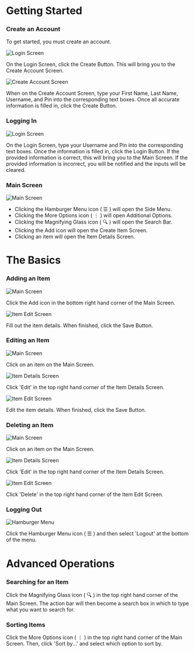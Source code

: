# Getting Started
### Create an Account

To get started, you must create an account.

![Login Screen](images/UI_LoginScreen.png)

On the Login Screen, click the Create Button.  This will bring you to the Create Account Screen.

![Create Account Screen](images/UI_CreateLoginScreen.png)

When on the Create Account Screen, type your First Name, Last Name, Username, and Pin into the corresponding text boxes.  Once all accurate information is filled in, click the Create Button.


### Logging In

![Login Screen](images/UI_LoginScreen.png)

On the Login Screen, type your Username and Pin into the corresponding text boxes.  Once the information is filled in, click the Login Button.  If the provided information is correct, this will bring you to the Main Screen.  If the provided information is incorrect, you will be notified and the inputs will be cleared.


### Main Screen

![Main Screen](images/UI_MainScreen.png)

* Clicking the Hamburger Menu icon ( ☰ ) will open the Side Menu.
* Clicking the More Options icon ( ⋮ ) will open Additional Options.
* Clicking the Magnifying Glass icon ( 🔍 ) will open the Search Bar.
* Clicking the Add icon will open the Create Item Screen.
* Clicking an item will open the Item Details Screen.


# The Basics
### Adding an Item

![Main Screen](images/UI_MainScreen.png)

Click the Add icon in the bottom right hand corner of the Main Screen.

![Item Edit Screen](images/UI_ItemEditScreen.png)

Fill out the item details.  When finished, click the Save Button.


### Editing an Item

![Main Screen](images/UI_MainScreen.png)

Click on an item on the Main Screen.

![Item Details Screen](images/UI_ItemDetailScreen.png)

Click 'Edit' in the top right hand corner of the Item Details Screen.

![Item Edit Screen](images/UI_ItemEditScreen.png)

Edit the item details.  When finished, click the Save Button.


### Deleting an Item

![Main Screen](images/UI_MainScreen.png)

Click on an item on the Main Screen.

![Item Details Screen](images/UI_ItemDetailScreen.png)

Click 'Edit' in the top right hand corner of the Item Details Screen.

![Item Edit Screen](images/UI_ItemEditScreen.png)

Click 'Delete' in the top right hand corner of the Item Edit Screen.


### Logging Out

![Hamburger Menu](images/UI_HamburgerMenu.png)

Click the Hamburger Menu icon ( ☰ ) and then select 'Logout' at the bottom of the menu.


# Advanced Operations
### Searching for an Item

Click the Magnifying Glass icon ( 🔍 ) in the top right hand corner of the Main Screen.  The action bar will then become a search box in which to type what you want to search for.


### Sorting Items

Click the More Options icon ( ⋮ ) in the top right hand corner of the Main Screen.  Then, click 'Sort by...' and select which option to sort by.
